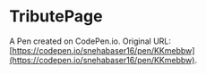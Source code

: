 # TributePage

A Pen created on CodePen.io. Original URL: [https://codepen.io/snehabaser16/pen/KKmebbw](https://codepen.io/snehabaser16/pen/KKmebbw).


